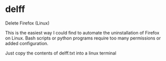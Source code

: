 # delff
Delete Firefox (Linux)

This is the easiest way I could find to automate the uninstallation of Firefox on Linux.
Bash scripts or python programs require too many permissions or added configuration.

Just copy the contents of delff.txt into a linux terminal
